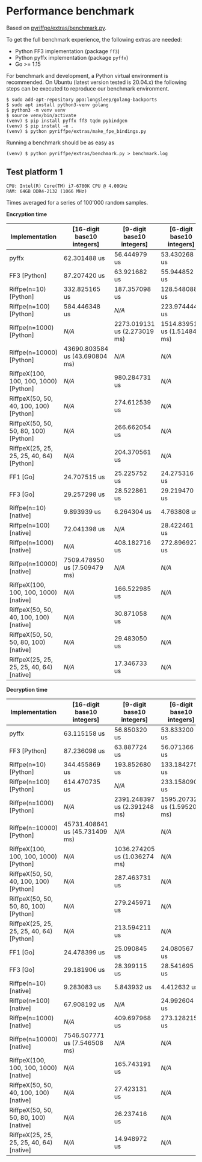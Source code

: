 # Performance benchmark

Based on [pyriffpe/extras/benchmark.py](pyriffpe/extras/benchmark.py).

To get the full benchmark experience, the following extras are needed:

* Python FF3 implementation (package `ff3`)
* Python pyffx implementation (package `pyffx`)
* Go >= 1.15

For benchmark and development, a Python virtual environment is recommended.
On Ubuntu (latest version tested is 20.04.x) the following steps can be executed
to reproduce our benchmark environment.

```
$ sudo add-apt-repository ppa:longsleep/golang-backports
$ sudo apt install python3-venv golang
$ python3 -m venv venv
$ source venv/bin/activate
(venv) $ pip install pyffx ff3 tqdm pybindgen
(venv) $ pip install -e .
(venv) $ python pyriffpe/extras/make_fpe_bindings.py
```

Running a benchmark should be as easy as
```
(venv) $ python pyriffpe/extras/benchmark.py > benchmark.log
```


## Test platform 1
```
CPU: Intel(R) Core(TM) i7-6700K CPU @ 4.00GHz
RAM: 64GB DDR4-2132 (1066 MHz)
```

Times averaged for a series of 100'000 random samples.

**Encryption time**

Implementation                           | [16-digit base10 integers]     | [9-digit base10 integers]    | [6-digit base10 integers]
-----------------------------------------|--------------------------------|------------------------------|-----------------------------
pyffx                                    | 62.301488 us                   | 56.444979 us                 | 53.430268 us
FF3 [Python]                             | 87.207420 us                   | 63.921682 us                 | 55.944852 us
Riffpe(n=10) [Python]                    | 332.825165 us                  | 187.357098 us                | 128.548088 us
Riffpe(n=100) [Python]                   | 584.446348 us                  | *N/A*                        | 223.974444 us
Riffpe(n=1000) [Python]                  | *N/A*                          | 2273.019131 us (2.273019 ms) | 1514.839518 us (1.514840 ms)
Riffpe(n=10000) [Python]                 | 43690.803584 us (43.690804 ms) | *N/A*                        | *N/A*
RiffpeX(100, 100, 100, 1000) [Python]    | *N/A*                          | 980.284731 us                | *N/A*
RiffpeX(50, 50, 40, 100, 100) [Python]   | *N/A*                          | 274.612539 us                | *N/A*
RiffpeX(50, 50, 50, 80, 100) [Python]    | *N/A*                          | 266.662054 us                | *N/A*
RiffpeX(25, 25, 25, 25, 40, 64) [Python] | *N/A*                          | 204.370561 us                | *N/A*
FF1 [Go]                                 | 24.707515 us                   | 25.225752 us                 | 24.275316 us
FF3 [Go]                                 | 29.257298 us                   | 28.522861 us                 | 29.219470 us
Riffpe(n=10) [native]                    | 9.893939 us                    | 6.264304 us                  | 4.763808 us
Riffpe(n=100) [native]                   | 72.041398 us                   | *N/A*                        | 28.422461 us
Riffpe(n=1000) [native]                  | *N/A*                          | 408.182716 us                | 272.896927 us
Riffpe(n=10000) [native]                 | 7509.478950 us (7.509479 ms)   | *N/A*                        | *N/A*
RiffpeX(100, 100, 100, 1000) [native]    | *N/A*                          | 166.522985 us                | *N/A*
RiffpeX(50, 50, 40, 100, 100) [native]   | *N/A*                          | 30.871058 us                 | *N/A*
RiffpeX(50, 50, 50, 80, 100) [native]    | *N/A*                          | 29.483050 us                 | *N/A*
RiffpeX(25, 25, 25, 25, 40, 64) [native] | *N/A*                          | 17.346733 us                 | *N/A*


**Decryption time**

Implementation                           | [16-digit base10 integers]     | [9-digit base10 integers]    | [6-digit base10 integers]
-----------------------------------------|--------------------------------|------------------------------|-----------------------------
pyffx                                    | 63.115158 us                   | 56.850320 us                 | 53.833200 us
FF3 [Python]                             | 87.236098 us                   | 63.887724 us                 | 56.071366 us
Riffpe(n=10) [Python]                    | 344.455869 us                  | 193.852680 us                | 133.184275 us
Riffpe(n=100) [Python]                   | 614.470735 us                  | *N/A*                        | 233.158090 us
Riffpe(n=1000) [Python]                  | *N/A*                          | 2391.248397 us (2.391248 ms) | 1595.207327 us (1.595207 ms)
Riffpe(n=10000) [Python]                 | 45731.408641 us (45.731409 ms) | *N/A*                        | *N/A*
RiffpeX(100, 100, 100, 1000) [Python]    | *N/A*                          | 1036.274205 us (1.036274 ms) | *N/A*
RiffpeX(50, 50, 40, 100, 100) [Python]   | *N/A*                          | 287.463731 us                | *N/A*
RiffpeX(50, 50, 50, 80, 100) [Python]    | *N/A*                          | 279.245971 us                | *N/A*
RiffpeX(25, 25, 25, 25, 40, 64) [Python] | *N/A*                          | 213.594211 us                | *N/A*
FF1 [Go]                                 | 24.478399 us                   | 25.090845 us                 | 24.080567 us
FF3 [Go]                                 | 29.181906 us                   | 28.399115 us                 | 28.541695 us
Riffpe(n=10) [native]                    | 9.283083 us                    | 5.843932 us                  | 4.412632 us
Riffpe(n=100) [native]                   | 67.908192 us                   | *N/A*                        | 24.992604 us
Riffpe(n=1000) [native]                  | *N/A*                          | 409.697968 us                | 273.128215 us
Riffpe(n=10000) [native]                 | 7546.507771 us (7.546508 ms)   | *N/A*                        | *N/A*
RiffpeX(100, 100, 100, 1000) [native]    | *N/A*                          | 165.743191 us                | *N/A*
RiffpeX(50, 50, 40, 100, 100) [native]   | *N/A*                          | 27.423131 us                 | *N/A*
RiffpeX(50, 50, 50, 80, 100) [native]    | *N/A*                          | 26.237416 us                 | *N/A*
RiffpeX(25, 25, 25, 25, 40, 64) [native] | *N/A*                          | 14.948972 us                 | *N/A*
